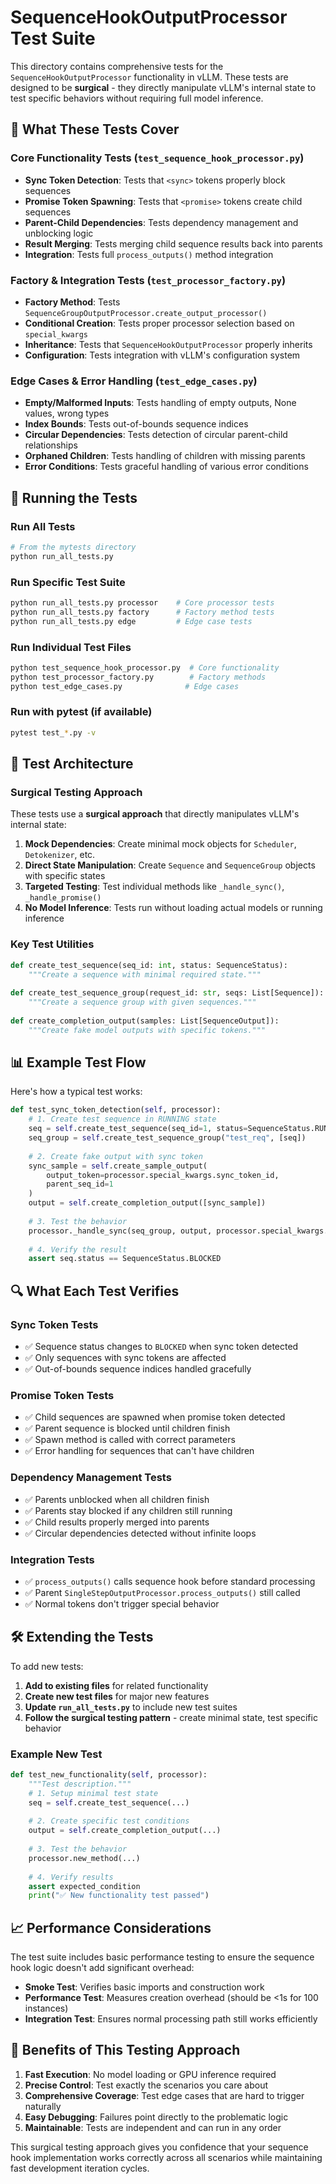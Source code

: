 # SequenceHookOutputProcessor Test Suite

This directory contains comprehensive tests for the `SequenceHookOutputProcessor` functionality in vLLM. These tests are designed to be **surgical** - they directly manipulate vLLM's internal state to test specific behaviors without requiring full model inference.

## 🎯 What These Tests Cover

### Core Functionality Tests (`test_sequence_hook_processor.py`)
- **Sync Token Detection**: Tests that `<sync>` tokens properly block sequences
- **Promise Token Spawning**: Tests that `<promise>` tokens create child sequences  
- **Parent-Child Dependencies**: Tests dependency management and unblocking logic
- **Result Merging**: Tests merging child sequence results back into parents
- **Integration**: Tests full `process_outputs()` method integration

### Factory & Integration Tests (`test_processor_factory.py`)  
- **Factory Method**: Tests `SequenceGroupOutputProcessor.create_output_processor()`
- **Conditional Creation**: Tests proper processor selection based on `special_kwargs`
- **Inheritance**: Tests that `SequenceHookOutputProcessor` properly inherits
- **Configuration**: Tests integration with vLLM's configuration system

### Edge Cases & Error Handling (`test_edge_cases.py`)
- **Empty/Malformed Inputs**: Tests handling of empty outputs, None values, wrong types
- **Index Bounds**: Tests out-of-bounds sequence indices
- **Circular Dependencies**: Tests detection of circular parent-child relationships
- **Orphaned Children**: Tests handling of children with missing parents
- **Error Conditions**: Tests graceful handling of various error conditions

## 🚀 Running the Tests

### Run All Tests
```bash
# From the mytests directory
python run_all_tests.py
```

### Run Specific Test Suite
```bash
python run_all_tests.py processor    # Core processor tests
python run_all_tests.py factory      # Factory method tests  
python run_all_tests.py edge         # Edge case tests
```

### Run Individual Test Files
```bash
python test_sequence_hook_processor.py  # Core functionality
python test_processor_factory.py        # Factory methods
python test_edge_cases.py              # Edge cases
```

### Run with pytest (if available)
```bash
pytest test_*.py -v
```

## 🧪 Test Architecture

### Surgical Testing Approach

These tests use a **surgical approach** that directly manipulates vLLM's internal state:

1. **Mock Dependencies**: Create minimal mock objects for `Scheduler`, `Detokenizer`, etc.
2. **Direct State Manipulation**: Create `Sequence` and `SequenceGroup` objects with specific states
3. **Targeted Testing**: Test individual methods like `_handle_sync()`, `_handle_promise()`
4. **No Model Inference**: Tests run without loading actual models or running inference

### Key Test Utilities

```python
def create_test_sequence(seq_id: int, status: SequenceStatus):
    """Create a sequence with minimal required state."""
    
def create_test_sequence_group(request_id: str, seqs: List[Sequence]):
    """Create a sequence group with given sequences."""
    
def create_completion_output(samples: List[SequenceOutput]):
    """Create fake model outputs with specific tokens."""
```

## 📊 Example Test Flow

Here's how a typical test works:

```python
def test_sync_token_detection(self, processor):
    # 1. Create test sequence in RUNNING state
    seq = self.create_test_sequence(seq_id=1, status=SequenceStatus.RUNNING)
    seq_group = self.create_test_sequence_group("test_req", [seq])
    
    # 2. Create fake output with sync token
    sync_sample = self.create_sample_output(
        output_token=processor.special_kwargs.sync_token_id,
        parent_seq_id=1
    )
    output = self.create_completion_output([sync_sample])
    
    # 3. Test the behavior
    processor._handle_sync(seq_group, output, processor.special_kwargs.sync_token_id)
    
    # 4. Verify the result
    assert seq.status == SequenceStatus.BLOCKED
```

## 🔍 What Each Test Verifies

### Sync Token Tests
- ✅ Sequence status changes to `BLOCKED` when sync token detected
- ✅ Only sequences with sync tokens are affected
- ✅ Out-of-bounds sequence indices handled gracefully

### Promise Token Tests  
- ✅ Child sequences are spawned when promise token detected
- ✅ Parent sequence is blocked until children finish
- ✅ Spawn method is called with correct parameters
- ✅ Error handling for sequences that can't have children

### Dependency Management Tests
- ✅ Parents unblocked when all children finish
- ✅ Parents stay blocked if any children still running
- ✅ Child results properly merged into parents
- ✅ Circular dependencies detected without infinite loops

### Integration Tests
- ✅ `process_outputs()` calls sequence hook before standard processing
- ✅ Parent `SingleStepOutputProcessor.process_outputs()` still called
- ✅ Normal tokens don't trigger special behavior

## 🛠️ Extending the Tests

To add new tests:

1. **Add to existing files** for related functionality
2. **Create new test files** for major new features
3. **Update `run_all_tests.py`** to include new test suites
4. **Follow the surgical testing pattern** - create minimal state, test specific behavior

### Example New Test
```python
def test_new_functionality(self, processor):
    """Test description."""
    # 1. Setup minimal test state
    seq = self.create_test_sequence(...)
    
    # 2. Create specific test conditions
    output = self.create_completion_output(...)
    
    # 3. Test the behavior
    processor.new_method(...)
    
    # 4. Verify results
    assert expected_condition
    print("✅ New functionality test passed")
```

## 📈 Performance Considerations

The test suite includes basic performance testing to ensure the sequence hook logic doesn't add significant overhead:

- **Smoke Test**: Verifies basic imports and construction work
- **Performance Test**: Measures creation overhead (should be <1s for 100 instances)
- **Integration Test**: Ensures normal processing path still works efficiently

## 🎯 Benefits of This Testing Approach

1. **Fast Execution**: No model loading or GPU inference required
2. **Precise Control**: Test exactly the scenarios you care about
3. **Comprehensive Coverage**: Test edge cases that are hard to trigger naturally
4. **Easy Debugging**: Failures point directly to the problematic logic
5. **Maintainable**: Tests are independent and can run in any order

This surgical testing approach gives you confidence that your sequence hook implementation works correctly across all scenarios while maintaining fast development iteration cycles. 